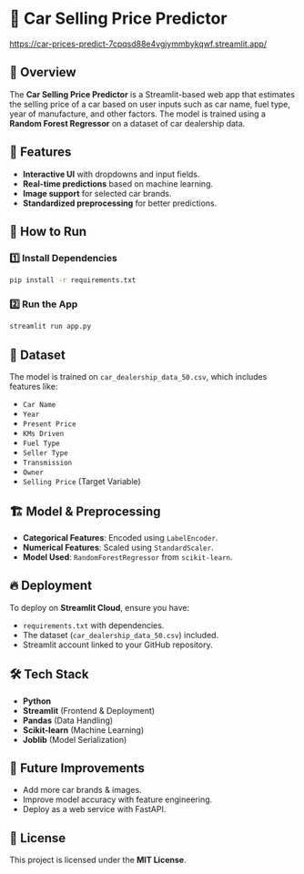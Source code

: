 # 🚗 Car Selling Price Predictor

https://car-prices-predict-7cpqsd88e4vgjymmbykqwf.streamlit.app/



## 📌 Overview
The **Car Selling Price Predictor** is a Streamlit-based web app that estimates the selling price of a car based on user inputs such as car name, fuel type, year of manufacture, and other factors. The model is trained using a **Random Forest Regressor** on a dataset of car dealership data.

## 🔧 Features
- **Interactive UI** with dropdowns and input fields.
- **Real-time predictions** based on machine learning.
- **Image support** for selected car brands.
- **Standardized preprocessing** for better predictions.

## 🚀 How to Run
### 1️⃣ Install Dependencies
```bash
pip install -r requirements.txt
```
### 2️⃣ Run the App
```bash
streamlit run app.py
```

## 📁 Dataset
The model is trained on `car_dealership_data_50.csv`, which includes features like:
- `Car Name`
- `Year`
- `Present Price`
- `KMs Driven`
- `Fuel Type`
- `Seller Type`
- `Transmission`
- `Owner`
- `Selling Price` (Target Variable)

## 🏗 Model & Preprocessing
- **Categorical Features**: Encoded using `LabelEncoder`.
- **Numerical Features**: Scaled using `StandardScaler`.
- **Model Used**: `RandomForestRegressor` from `scikit-learn`.

## 🔥 Deployment
To deploy on **Streamlit Cloud**, ensure you have:
- `requirements.txt` with dependencies.
- The dataset (`car_dealership_data_50.csv`) included.
- Streamlit account linked to your GitHub repository.

## 🛠 Tech Stack
- **Python**
- **Streamlit** (Frontend & Deployment)
- **Pandas** (Data Handling)
- **Scikit-learn** (Machine Learning)
- **Joblib** (Model Serialization)

## 🎯 Future Improvements
- Add more car brands & images.
- Improve model accuracy with feature engineering.
- Deploy as a web service with FastAPI.

## 📜 License
This project is licensed under the **MIT License**.

